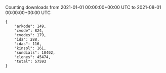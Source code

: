 
Counting downloads from 2021-01-01 00:00:00+00:00 UTC to 2021-08-01 00:00:00+00:00 UTC

```
{
    "arkode": 149,
    "cvode": 824,
    "cvodes": 179,
    "ida": 288,
    "idas": 116,
    "kinsol": 161,
    "sundials": 10402,
    "clones": 45474,
    "total": 57593
}
```
